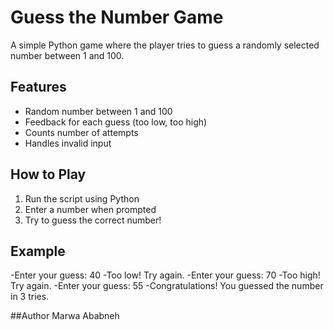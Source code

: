 # Guess the Number Game

A simple Python game where the player tries to guess a randomly selected number between 1 and 100.

## Features
- Random number between 1 and 100
- Feedback for each guess (too low, too high)
- Counts number of attempts
- Handles invalid input

## How to Play
1. Run the script using Python
2. Enter a number when prompted
3. Try to guess the correct number!

## Example
-Enter your guess: 40
-Too low! Try again.
-Enter your guess: 70
-Too high! Try again.
-Enter your guess: 55
-Congratulations! You guessed the number in 3 tries.

##Author
Marwa Ababneh
